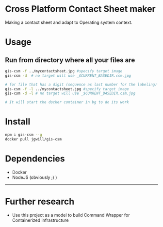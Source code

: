 # Cross Platform Contact Sheet maker

Making a contact sheet and adapt to Operating system context.

# Usage
## Run from directory where all your files are
```sh
gis-csm -f ../mycontactsheet.jpg #specify target image
gis-csm -d  # no target will use _$CURRENT_BASEDIR.csm.jpg

# for file that has a digit (sequence as last number for the labeling)
gis-csm -f -l ../mycontactsheet.jpg #specify target image
gis-csm -d -l # no target will use _$CURRENT_BASEDIR.csm.jpg

# It will start the docker container in bg to do its work
```
# Install

```sh
npm i gis-csm --g
docker pull jgwill/gis-csm
```

# Dependencies

* Docker
* NodeJS (obviously ;) )


----

# Further research

* Use this project as a model to build Command Wrapper for Containerized infrastructure

